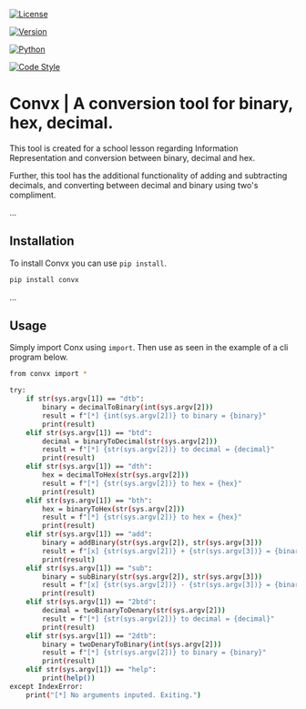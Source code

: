 [![License](https://img.shields.io/pypi/l/convx.svg)](https://github.com/The-Real-Thisas/convx/blob/main/LICENSE)

[![Version](https://img.shields.io/pypi/v/convx.svg)](https://pypi.org/project/convx/)

[![Python](https://img.shields.io/pypi/pyversions/convx.svg)](https://pypi.org/project/convx/)

[![Code Style](https://img.shields.io/badge/codestyle-black-black.svg)](https://github.com/ambv/black)


# Convx | A conversion tool for binary, hex, decimal.

This tool is created for a school lesson regarding Information Representation and conversion between binary, decimal and hex.

Further, this tool has the additional functionality of adding and subtracting decimals, and converting between decimal and binary using two's compliment.

...

## Installation

To install Convx you can use `pip install`.

```bash
pip install convx
```

...

## Usage

Simply import Conx using `import`. Then use as seen in the example of a cli program below.

```bash
from convx import *

try:
    if str(sys.argv[1]) == "dtb":
        binary = decimalToBinary(int(sys.argv[2]))
        result = f"[*] {int(sys.argv[2])} to binary = {binary}"
        print(result)
    elif str(sys.argv[1]) == "btd":
        decimal = binaryToDecimal(str(sys.argv[2]))
        result = f"[*] {str(sys.argv[2])} to decimal = {decimal}"
        print(result)
    elif str(sys.argv[1]) == "dth":
        hex = decimalToHex(str(sys.argv[2]))
        result = f"[*] {str(sys.argv[2])} to hex = {hex}"
        print(result)
    elif str(sys.argv[1]) == "bth":
        hex = binaryToHex(str(sys.argv[2]))
        result = f"[*] {str(sys.argv[2])} to hex = {hex}"
        print(result)
    elif str(sys.argv[1]) == "add":
        binary = addBinary(str(sys.argv[2]), str(sys.argv[3]))
        result = f"[x] {str(sys.argv[2])} + {str(sys.argv[3])} = {binary}"
        print(result)
    elif str(sys.argv[1]) == "sub":
        binary = subBinary(str(sys.argv[2]), str(sys.argv[3]))
        result = f"[x] {str(sys.argv[2])} - {str(sys.argv[3])} = {binary}"
        print(result)
    elif str(sys.argv[1]) == "2btd":
        decimal = twoBinaryToDenary(str(sys.argv[2]))
        result = f"[*] {str(sys.argv[2])} to decimal = {decimal}"
        print(result)
    elif str(sys.argv[1]) == "2dtb":
        binary = twoDenaryToBinary(int(sys.argv[2]))
        result = f"[*] {str(sys.argv[2])} to binary = {binary}"
        print(result)
    elif str(sys.argv[1]) == "help":
        print(help())
except IndexError:
    print("[*] No arguments inputed. Exiting.")
```

